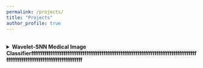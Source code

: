 ```yaml
---
permalink: /projects/
title: "Projects"
author_profile: true
---
```

<br>

<details>
  <summary>
    <strong>Wavelet-SNN Medical Image Classifierfffffffffffffffffffffffffffffffffffffffffffffffffffffffffffffffffffffffffffffffffffffffffffffffffffffffffffffffffffffffffffffff</strong>
  </summary>
  <p>
    This project leverages wavelet-transformed grayscale medical images and uses a spiking neural network (SNN) built with PyTorch and snntorch to perform classification. It's part of a broader research focus intersecting biomedical image analysis and neuromorphic computing.
    <br>
    🔗 <a href="https://github.com/yourusername/wavelet-snn-classifier" target="_blank">View on GitHub</a>
  </p>

</details>